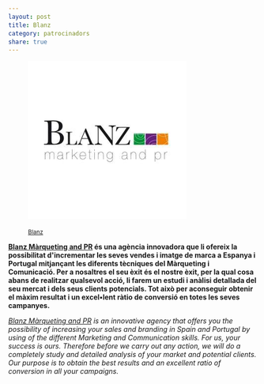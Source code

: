 ```yaml
---
layout: post
title: Blanz
category: patrocinadors
share: true
---
```


<figure class="text-center">
	<img src="/public/img/blanz-organitzadors-barcelona-digital-art.jpg" alt="Blanz - organitzadors de barcelona digital art" title="Blanz - organitzadors de barcelona digital art">
	<figcaption>
		<p><small><i class="fa fa-external-link"></i> <a href="http://www.blanz.es/" title="Blanz">Blanz</a></small></p>
	</figcaption>
</figure>

<!--more--> 

**[Blanz Màrqueting and PR](http://www.blanz.es/) és una agència innovadora que li ofereix la possibilitat d'incrementar les seves vendes i imatge de marca a Espanya i Portugal mitjançant les diferents tècniques del Màrqueting i Comunicació. Per a nosaltres el seu èxit és el nostre èxit, per la qual cosa abans de realitzar qualsevol acció, li farem un estudi i anàlisi detallada del seu mercat i dels seus clients potencials. Tot això per aconseguir obtenir el màxim resultat i un excel•lent ràtio de conversió en totes les seves campanyes.**

*[Blanz Màrqueting and PR](http://www.blanz.es/) is an innovative agency that offers you the possibility of increasing your sales and branding in Spain and Portugal by using of the different Marketing and Communication skills. For us, your success is ours. Therefore before we carry out any action, we will do a completely study and detailed analysis of your market and potential clients. Our purpose is to obtain the best results and an excellent ratio of conversion in all your campaigns.* 